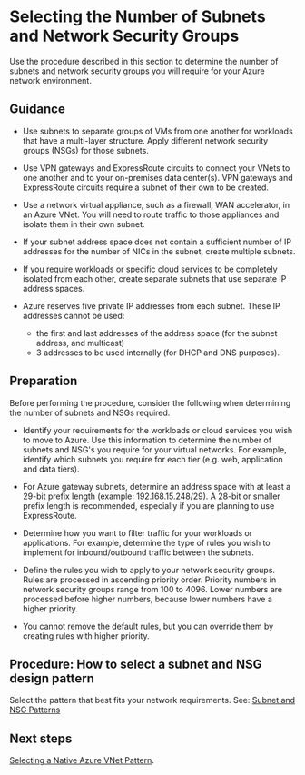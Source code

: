# Selecting the Number of Subnets and Network Security Groups


Use the procedure described in this section to determine the number of subnets and network security groups you will require for your Azure network environment.

## Guidance
  - Use subnets to separate groups of VMs from one another for workloads that have a multi-layer structure. Apply different network security groups (NSGs) for those subnets.
	
  - Use VPN gateways and ExpressRoute circuits to connect your VNets to one another and to your on-premises data center(s). VPN gateways and ExpressRoute circuits require a subnet of their own to be created.
	
  - Use a network virtual appliance, such as a firewall, WAN accelerator, in an Azure VNet. You will need to route traffic to those appliances and isolate them in their own subnet.
	
  - If your subnet address space does not contain a sufficient number of IP addresses for the number of NICs in the subnet, create multiple subnets. 
	
  - If you require workloads or specific cloud services to be completely isolated from each other, create separate subnets that use separate IP address spaces. 
	
  - Azure reserves five private IP addresses from each subnet. These IP addresses cannot be used: 
	- the first and last addresses of the address space (for the subnet address, and multicast) 
	- 3 addresses to be used internally (for DHCP and DNS purposes).



## Preparation
Before performing the procedure, consider the following when determining the number of subnets and NSGs required.

  - Identify your requirements for the workloads or cloud services you wish to move to Azure. Use this information to determine the number of subnets and NSG's you require for your virtual networks. For example, identify which subnets you require for each tier (e.g.  web, application and data tiers). 
	 
  - For Azure gateway subnets, determine an address space with at least a 29-bit prefix length  (example: 192.168.15.248/29). A 28-bit or smaller prefix length is recommended, especially if you are planning to use ExpressRoute.

  -  Determine how you want to filter traffic for your workloads or applications. For example,  determine the type of rules you wish to implement for inbound/outbound traffic between the subnets. 
	
  - Define the rules you wish to apply to your network security groups. Rules are processed in ascending priority order. Priority numbers in network security groups range from 100 to 4096. Lower numbers are processed before higher numbers, because lower numbers have a higher priority. 
	
  - You cannot remove the default rules, but you can override them by creating rules with higher priority. 



## Procedure:  How to select a subnet and NSG design pattern 
Select the pattern that best fits your network requirements. See: [Subnet and NSG Patterns](https://docs.microsoft.com/en-us/azure/virtual-network/virtual-network-vnet-plan-design-arm#subnet-and-nsg-design-patterns)



## Next steps
[Selecting a Native Azure VNet Pattern](3.2-Selecting-the-Number-of-Subnets-and-Network-Security-Groups.md).

